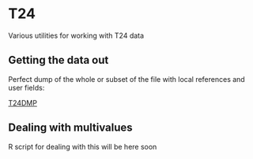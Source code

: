 # T24
Various utilities for working with T24 data

## Getting the data out
Perfect dump of the whole or subset of the file with local references and user fields:

[T24DMP](BASIC/T24DMP)

## Dealing with multivalues
R script for dealing with this will be here soon
